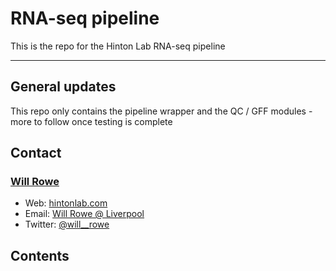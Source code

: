 # RNA-seq pipeline
This is the repo for the Hinton Lab RNA-seq pipeline

-----------


## General updates

This repo only contains the pipeline wrapper and the QC / GFF modules - more to follow once testing is complete


## Contact
### [Will Rowe](https://github.com/will-rowe)

* Web: [hintonlab.com](http://www.hintonlab.com)
* Email: [Will Rowe @ Liverpool](will.rowe@liverpool.ac.uk)
* Twitter: [@will__rowe](https://twitter.com/will__rowe)


## Contents
